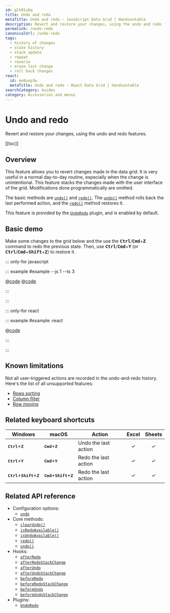 ```yaml
---
id: glh01i6q
title: Undo and redo
metaTitle: Undo and redo - JavaScript Data Grid | Handsontable
description: Revert and restore your changes, using the undo and redo features.
permalink: /undo-redo
canonicalUrl: /undo-redo
tags:
  - history of changes
  - state history
  - stack update
  - repeat
  - reverse
  - erase last change
  - roll back changes
react:
  id: me8uxp3w
  metaTitle: Undo and redo - React Data Grid | Handsontable
searchCategory: Guides
category: Accessories and menus
---
```


# Undo and redo

Revert and restore your changes, using the undo and redo features.

[[toc]]

## Overview

This feature allows you to revert changes made in the data grid. It is very useful in a normal day-to-day routine, especially when the change is unintentional. This feature stacks the changes made with the user interface of the grid. Modifications done programmatically are omitted.

The basic methods are [`undo()`](@/api/undoRedo.md#undo) and [`redo()`](@/api/undoRedo.md#redo). The [`undo()`](@/api/undoRedo.md#undo) method rolls back the last performed action, and the [`redo()`](@/api/undoRedo.md#redo) method restores it.

This feature is provided by the [`UndoRedo`](@/api/undoRedo.md) plugin, and is enabled by default.

## Basic demo

Make some changes to the grid below and the use the <kbd>**Ctrl**</kbd>/<kbd>**Cmd**</kbd>+<kbd>**Z**</kbd> command to redo the previous state. Then, use <kbd>**Ctrl**</kbd>/<kbd>**Cmd**</kbd>+<kbd>**Y**</kbd> (or <kbd>**Ctrl**</kbd>/<kbd>**Cmd**</kbd>+<kbd>**Shift**</kbd>+<kbd>**Z**</kbd>) to restore it.

::: only-for javascript

::: example #example --js 1 --ts 3

@[code](@/content/guides/accessories-and-menus/undo-redo/javascript/example.js)
@[code](@/content/guides/accessories-and-menus/undo-redo/javascript/example.ts)

:::

:::


::: only-for react

::: example #example :react

@[code](@/content/guides/accessories-and-menus/undo-redo/react/example.jsx)

:::

:::

## Known limitations

Not all user-triggered actions are recorded in the undo-and-redo history.
Here's the list of all unsupported features:

- [Rows sorting](@/guides/rows/rows-sorting/rows-sorting.md)
- [Column filter](@/guides/columns/column-filter/column-filter.md)
- [Row moving](@/guides/rows/row-moving/row-moving.md)

## Related keyboard shortcuts

| Windows                                                       | macOS                                                        | Action               |  Excel  | Sheets  |
| ------------------------------------------------------------- | ------------------------------------------------------------ | -------------------- | :-----: | :-----: |
| <kbd>**Ctrl**</kbd>+<kbd>**Z**</kbd>                        | <kbd>**Cmd**</kbd>+<kbd>**Z**</kbd>                        | Undo the last action | &check; | &check; |
| <kbd>**Ctrl**</kbd>+<kbd>**Y**</kbd>                        | <kbd>**Cmd**</kbd>+<kbd>**Y**</kbd>                        | Redo the last action | &check; | &check; |
| <kbd>**Ctrl**</kbd>+<kbd>**Shift**</kbd>+<kbd>**Z**</kbd> | <kbd>**Cmd**</kbd>+<kbd>**Shift**</kbd>+<kbd>**Z**</kbd> | Redo the last action | &check; | &check; |

## Related API reference

- Configuration options:
  - [`undo`](@/api/options.md#undo)
- Core methods:
  - [`clearUndo()`](@/api/core.md#clearundo)
  - [`isRedoAvailable()`](@/api/core.md#isredoavailable)
  - [`isUndoAvailable()`](@/api/core.md#isundoavailable)
  - [`redo()`](@/api/core.md#redo)
  - [`undo()`](@/api/core.md#undo)
- Hooks:
  - [`afterRedo`](@/api/hooks.md#afterredo)
  - [`afterRedoStackChange`](@/api/hooks.md#afterredostackchange)
  - [`afterUndo`](@/api/hooks.md#afterundo)
  - [`afterUndoStackChange`](@/api/hooks.md#afterundostackchange)
  - [`beforeRedo`](@/api/hooks.md#beforeredo)
  - [`beforeRedoStackChange`](@/api/hooks.md#beforeredostackchange)
  - [`beforeUndo`](@/api/hooks.md#beforeundo)
  - [`beforeUndoStackChange`](@/api/hooks.md#beforeundostackchange)
- Plugins:
  - [`UndoRedo`](@/api/undoRedo.md)
